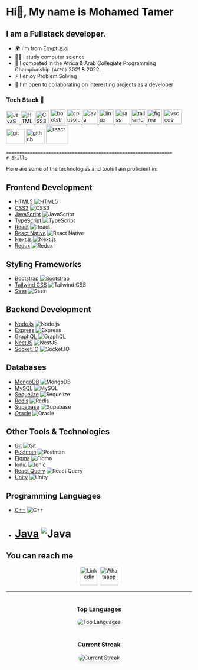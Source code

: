 Hi👋, My name is  Mohamed Tamer
========================================================================================================================================

I am  a  Fullstack developer.
--------------------------

*   🌍 I'm from  Egypt 🇪🇬 
*   🧑‍🎓 I study computer science
*   🌱 I competed in the Africa & Arab Collegiate Programming Championship `(ACPC)` 2021 & 2022.
*   ⚡ I enjoy Problem Solving
*   🤝  I'm open to collaborating on interesting projects as a developer

### 	Tech Stack 🚀

<a href="https://developer.mozilla.org/en-US/docs/Web/JavaScript" target="_blank" rel="noreferrer"> <img src="https://raw.githubusercontent.com/danielcranney/readme-generator/main/public/icons/skills/javascript-colored.svg" width="36" height="36" alt="JavaScript" /></a><a href="https://developer.mozilla.org/en-US/docs/Glossary/HTML5" target="_blank" rel="noreferrer"> <img src="https://raw.githubusercontent.com/danielcranney/readme-generator/main/public/icons/skills/html5-colored.svg" width="36" height="36" alt="HTML5" /></a><a href="https://www.w3.org/TR/CSS/#css" target="_blank" rel="noreferrer"> <img src="https://raw.githubusercontent.com/danielcranney/readme-generator/main/public/icons/skills/css3-colored.svg" width="36" height="36" alt="CSS3" /></a><a href="https://getbootstrap.com" target="_blank" rel="noreferrer"> <img src="https://raw.githubusercontent.com/devicons/devicon/master/icons/bootstrap/bootstrap-plain-wordmark.svg" alt="bootstrap" width="40" height="40"/></a> <a href="https://www.w3schools.com/cpp/" target="_blank" rel="noreferrer"> <img src="https://raw.githubusercontent.com/devicons/devicon/master/icons/cplusplus/cplusplus-original.svg" alt="cplusplus" width="40" height="40"/></a><a href="https://www.java.com" target="_blank" rel="noreferrer"> <img src="https://raw.githubusercontent.com/devicons/devicon/master/icons/java/java-original.svg" alt="java" width="40" height="40"/></a><a href="https://www.linux.org/" target="_blank" rel="noreferrer"> <img src="https://raw.githubusercontent.com/devicons/devicon/master/icons/linux/linux-original.svg" alt="linux" width="40" height="40"/></a><a href="https://sass-lang.com" target="_blank" rel="noreferrer"> <img src="https://raw.githubusercontent.com/devicons/devicon/master/icons/sass/sass-original.svg" alt="sass" width="40" height="40"/></a><a href="https://tailwindcss.com/" target="_blank" rel="noreferrer"> <img src="https://www.vectorlogo.zone/logos/tailwindcss/tailwindcss-icon.svg" alt="tailwind" width="40" height="40"/><a href="https://www.figma.com/" target="_blank" rel="noreferrer"> <img src="https://www.vectorlogo.zone/logos/figma/figma-icon.svg" alt="figma" width="40" height="40"/></a></a>
<a href="https://code.visualstudio.com/" target="_blank" rel="noreferrer"><img src="https://raw.githubusercontent.com/devicons/devicon/master/icons/vscode/vscode-original.svg" alt="vscode" width="50" height="40"/></a>
    <a href="https://git-scm.com/" target="_blank" rel="noreferrer"><img src="https://www.vectorlogo.zone/logos/git-scm/git-scm-icon.svg" alt="git" width="50" height="40"/></a>
    <a href="https://github.com/" target="_blank" rel="noreferrer"><img src="https://raw.githubusercontent.com/devicons/devicon/master/icons/github/github-original.svg" alt="github" width="50" height="40"/></a>
    <a href="https://reactjs.org/" target="_blank" rel="noreferrer"><img src="https://raw.githubusercontent.com/devicons/devicon/master/icons/react/react-original-wordmark.svg" alt="react" width="60" height="50"/></a>

	===============================================================
	# Skills

Here are some of the technologies and tools I am proficient in:

## Frontend Development
- [HTML5](https://www.w3.org/html/) ![HTML5](https://raw.githubusercontent.com/devicons/devicon/master/icons/html5/html5-original-wordmark.svg)
- [CSS3](https://www.w3schools.com/css/) ![CSS3](https://raw.githubusercontent.com/devicons/devicon/master/icons/css3/css3-original-wordmark.svg)
- [JavaScript](https://developer.mozilla.org/en-US/docs/Web/JavaScript) ![JavaScript](https://raw.githubusercontent.com/devicons/devicon/master/icons/javascript/javascript-original.svg)
- [TypeScript](https://www.typescriptlang.org/) ![TypeScript](https://raw.githubusercontent.com/devicons/devicon/master/icons/typescript/typescript-original.svg)
- [React](https://reactjs.org/) ![React](https://raw.githubusercontent.com/devicons/devicon/master/icons/react/react-original-wordmark.svg)
- [React Native](https://reactnative.dev/) ![React Native](https://reactnative.dev/img/header_logo.svg)
- [Next.js](https://nextjs.org/) ![Next.js](https://cdn.worldvectorlogo.com/logos/nextjs-2.svg)
- [Redux](https://redux.js.org/) ![Redux](https://raw.githubusercontent.com/devicons/devicon/master/icons/redux/redux-original.svg)

## Styling Frameworks
- [Bootstrap](https://getbootstrap.com/) ![Bootstrap](https://raw.githubusercontent.com/devicons/devicon/master/icons/bootstrap/bootstrap-plain-wordmark.svg)
- [Tailwind CSS](https://tailwindcss.com/) ![Tailwind CSS](https://www.vectorlogo.zone/logos/tailwindcss/tailwindcss-icon.svg)
- [Sass](https://sass-lang.com/) ![Sass](https://raw.githubusercontent.com/devicons/devicon/master/icons/sass/sass-original.svg)

## Backend Development
- [Node.js](https://nodejs.org/) ![Node.js](https://raw.githubusercontent.com/devicons/devicon/master/icons/nodejs/nodejs-original-wordmark.svg)
- [Express](https://expressjs.com/) ![Express](https://raw.githubusercontent.com/devicons/devicon/master/icons/express/express-original-wordmark.svg)
- [GraphQL](https://graphql.org/) ![GraphQL](https://www.vectorlogo.zone/logos/graphql/graphql-icon.svg)
- [NestJS](https://nestjs.com/) ![NestJS](https://nestjs.com/img/logo-small.svg)
- [Socket.IO](https://socket.io/) ![Socket.IO](https://www.vectorlogo.zone/logos/socketio/socketio-icon.svg)

## Databases
- [MongoDB](https://www.mongodb.com/) ![MongoDB](https://raw.githubusercontent.com/devicons/devicon/master/icons/mongodb/mongodb-original-wordmark.svg)
- [MySQL](https://www.mysql.com/) ![MySQL](https://raw.githubusercontent.com/devicons/devicon/master/icons/mysql/mysql-original-wordmark.svg)
- [Sequelize](https://sequelize.org/) ![Sequelize](https://sequelize.org/assets/images/sequelize-logo.svg)
- [Redis](https://redis.io/) ![Redis](https://raw.githubusercontent.com/devicons/devicon/master/icons/redis/redis-original-wordmark.svg)
- [Supabase](https://supabase.com/) ![Supabase](https://www.vectorlogo.zone/logos/supabase/supabase-icon.svg)
- [Oracle](https://www.oracle.com/) ![Oracle](https://raw.githubusercontent.com/devicons/devicon/master/icons/oracle/oracle-original.svg)

## Other Tools & Technologies
- [Git](https://git-scm.com/) ![Git](https://www.vectorlogo.zone/logos/git-scm/git-scm-icon.svg)
- [Postman](https://postman.com/) ![Postman](https://www.vectorlogo.zone/logos/getpostman/getpostman-icon.svg)
- [Figma](https://www.figma.com/) ![Figma](https://www.vectorlogo.zone/logos/figma/figma-icon.svg)
- [Ionic](https://ionicframework.com/) ![Ionic](https://upload.wikimedia.org/wikipedia/commons/d/d1/Ionic_Logo.svg)
- [React Query](https://tanstack.com/query/latest) ![React Query](https://tanstack.com/query/latest/docs/img/logo.svg)
- [Unity](https://unity.com/) ![Unity](https://www.vectorlogo.zone/logos/unity3d/unity3d-icon.svg)

## Programming Languages
- [C++](https://www.w3schools.com/cpp/) ![C++](https://raw.githubusercontent.com/devicons/devicon/master/icons/cplusplus/cplusplus-original.svg)
- [Java](https://www.java.com/) ![Java](https://raw.githubusercontent.com/devicons/devicon/master/icons/java/java-original.svg)
	===============================================================

## You can reach me 

<p align="center">
	<a href="https://www.linkedin.com/in/mohamed-tamer-585097238/"><img src="https://github.com/Ahmed-Elmoslmany/Ahmed-Elmoslmany/raw/main/icons/linkedin.svg" alt="LinkedIn" width="50px" title="linkedin"/></a>
	<a href="https://wa.me/01226980486"><img src="https://github.com/Ahmed-Elmoslmany/Ahmed-Elmoslmany/raw/main/icons/whatsapp.svg" alt="Whatsapp" title="whatsapp" width="50px"/></a>
</p>

----------------------------------------------------------------------------------------------------------------------------------------------------

<div style="display: flex; flex-direction: column; align-items: center;">
 <!-- Languages Card -->
  <div style="text-align: center; margin-bottom: 20px;">
    <h3>Top Languages</h3>
    <img src="https://github-readme-stats.vercel.app/api/top-langs?username=mohamed589m&show_icons=true&locale=en&layout=compact" alt="Top Languages" style="border-radius: 10px; box-shadow: 0 4px 8px rgba(0, 0, 0, 0.1);">
  </div>

<!-- Streak Stats -->
  <div style="text-align: center; margin-bottom: 20px;">
    <h3>Current Streak</h3>
    <img src="https://github-readme-streak-stats.herokuapp.com/?user=mohamed589m&" alt="Current Streak" style="border-radius: 10px; box-shadow: 0 4px 8px rgba(0, 0, 0, 0.1);">
  </div>
  </div>
